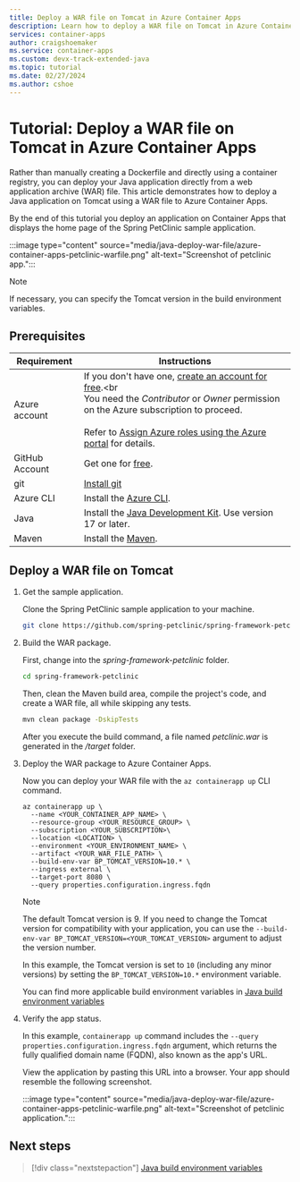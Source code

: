 ```yaml
---
title: Deploy a WAR file on Tomcat in Azure Container Apps
description: Learn how to deploy a WAR file on Tomcat in Azure Container Apps.
services: container-apps
author: craigshoemaker
ms.service: container-apps
ms.custom: devx-track-extended-java
ms.topic: tutorial
ms.date: 02/27/2024
ms.author: cshoe
---
```


# Tutorial: Deploy a WAR file on Tomcat in Azure Container Apps

Rather than manually creating a Dockerfile and directly using a container registry, you can deploy your Java application directly from a web application archive (WAR) file. This article demonstrates how to deploy a Java application on Tomcat using a WAR file to Azure Container Apps.

By the end of this tutorial you deploy an application on Container Apps that displays the home page of the Spring PetClinic sample application.

:::image type="content" source="media/java-deploy-war-file/azure-container-apps-petclinic-warfile.png" alt-text="Screenshot of petclinic app.":::

> [!NOTE]
> If necessary, you can specify the Tomcat version in the build environment variables.

## Prerequisites

| Requirement  | Instructions |
|--|--|
| Azure account | If you don't have one, [create an account for free](https://azure.microsoft.com/free/?WT.mc_id=A261C142F).<br<br>You need the *Contributor* or *Owner* permission on the Azure subscription to proceed. <br><br>Refer to [Assign Azure roles using the Azure portal](../role-based-access-control/role-assignments-portal.yml?tabs=current) for details. |
| GitHub Account | Get one for [free](https://github.com/join). |
| git | [Install git](https://git-scm.com/downloads) |
| Azure CLI | Install the [Azure CLI](/cli/azure/install-azure-cli).|
| Java | Install the [Java Development Kit](/java/openjdk/install). Use version 17 or later. |
| Maven | Install the [Maven](https://maven.apache.org/download.cgi).|

## Deploy a WAR file on Tomcat

1. Get the sample application.

    Clone the Spring PetClinic sample application to your machine.

    ```bash
    git clone https://github.com/spring-petclinic/spring-framework-petclinic.git
    ```

1. Build the WAR package.

    First, change into the *spring-framework-petclinic* folder.

    ```bash
    cd spring-framework-petclinic
    ```

    Then, clean the Maven build area, compile the project's code, and create a WAR file, all while skipping any tests.

    ```bash
    mvn clean package -DskipTests
    ```

    After you execute the build command, a file named *petclinic.war* is generated in the */target* folder.
  
1. Deploy the WAR package to Azure Container Apps.

    Now you can deploy your WAR file with the `az containerapp up` CLI command.

    ```azurecli
    az containerapp up \
      --name <YOUR_CONTAINER_APP_NAME> \
      --resource-group <YOUR_RESOURCE_GROUP> \
      --subscription <YOUR_SUBSCRIPTION>\
      --location <LOCATION> \
      --environment <YOUR_ENVIRONMENT_NAME> \
      --artifact <YOUR_WAR_FILE_PATH> \
      --build-env-var BP_TOMCAT_VERSION=10.* \
      --ingress external \
      --target-port 8080 \
      --query properties.configuration.ingress.fqdn
    ```

    > [!NOTE]
    > The default Tomcat version is 9. If you need to change the Tomcat version for compatibility with your application, you can use the `--build-env-var BP_TOMCAT_VERSION=<YOUR_TOMCAT_VERSION>` argument to adjust the version number.

    In this example, the Tomcat version is set to `10` (including any minor versions) by setting the `BP_TOMCAT_VERSION=10.*` environment variable.

    You can find more applicable build environment variables in [Java build environment variables](java-build-environment-variables.md)

1. Verify the app status.

    In this example, `containerapp up` command includes the `--query properties.configuration.ingress.fqdn` argument, which returns the fully qualified domain name (FQDN), also known as the app's URL.

    View the application by pasting this URL into a browser. Your app should resemble the following screenshot.

    :::image type="content" source="media/java-deploy-war-file/azure-container-apps-petclinic-warfile.png" alt-text="Screenshot of petclinic application.":::

## Next steps

> [!div class="nextstepaction"]
> [Java build environment variables](java-build-environment-variables.md)
